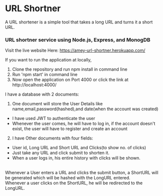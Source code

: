 # URL Shortner
A URL shortener is a simple tool that takes a long URL and turns it a short URL.
### URL shortner service using Node.js, Express, and MonogDB


Visit the live website Here:
https://amey-url-shortner.herokuapp.com/

If you want to run the application at locally,
1. Clone the repository and run npm install in command line
2. Run 'npm start' in command line
3. Now open the application on Port 4000 or click the link at http://localhost:4000/

I have a database with 2 documents:
1. One document will store the User Details like name,email,password(hashed),and date(when the account was created)
* I have used JWT to authenticate the user
* Whenever the user comes, he will have to log in, if the account doesn't exist, the user will have to register and create an account

2. I have Other documents with four fields:
* User id, Long URL and Short URL and Clicks(to show no. of clicks) 
* Just take any URL and click submit to shorten it.
* When a user logs in, his entire history with clicks will be shown.


<br> Whenever a User enters a URL and clicks the submit button, a ShortURL will be generated which will be hashed with the LongURL entered.
<br> Whenever a user clicks on the ShortURL, he will be redirected to the LongURL. 
